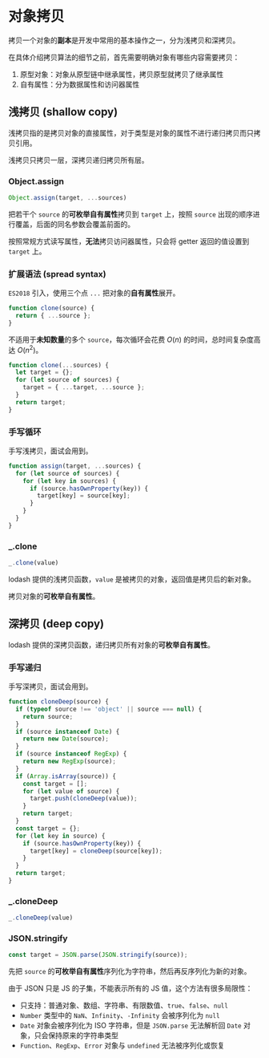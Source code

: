 # 对象拷贝

拷贝一个对象的**副本**是开发中常用的基本操作之一，分为浅拷贝和深拷贝。

在具体介绍拷贝算法的细节之前，首先需要明确对象有哪些内容需要拷贝：
1. 原型对象：对象从原型链中继承属性，拷贝原型就拷贝了继承属性
2. 自有属性：分为数据属性和访问器属性

## 浅拷贝 (shallow copy)

浅拷贝指的是拷贝对象的直接属性，对于类型是对象的属性不进行递归拷贝而只拷贝引用。

浅拷贝只拷贝一层，深拷贝递归拷贝所有层。

### Object.assign

```js
Object.assign(target, ...sources)
```

把若干个 `source` 的**可枚举自有属性**拷贝到 `target` 上，按照 `source` 出现的顺序进行覆盖，后面的同名参数会覆盖前面的。 

按照常规方式读写属性，**无法**拷贝访问器属性，只会将 getter 返回的值设置到 `target` 上。

### 扩展语法 (spread syntax)

`ES2018` 引入，使用三个点 `...` 把对象的**自有属性**展开。

```js
function clone(source) {
  return { ...source };
}
```

不适用于**未知数量**的多个 `source`，每次循环会花费 $O(n)$ 的时间，总时间复杂度高达 $O(n^2)$。

```js
function clone(...sources) {
  let target = {};
  for (let source of sources) {
    target = { ...target, ...source };
  }
  return target;
}
```

### 手写循环

手写浅拷贝，面试会用到。

```js
function assign(target, ...sources) {
  for (let source of sources) {
    for (let key in sources) {
      if (source.hasOwnProperty(key)) {
        target[key] = source[key];
      }
    }
  }
}
```

### _.clone

```js
_.clone(value)
```

lodash 提供的浅拷贝函数，`value` 是被拷贝的对象，返回值是拷贝后的新对象。

拷贝对象的**可枚举自有属性**。

## 深拷贝 (deep copy)

lodash 提供的深拷贝函数，递归拷贝所有对象的**可枚举自有属性**。

### 手写递归

手写深拷贝，面试会用到。

```js
function cloneDeep(source) {
  if (typeof source !== 'object' || source === null) {
    return source;
  }
  if (source instanceof Date) {
    return new Date(source);
  }
  if (source instanceof RegExp) {
    return new RegExp(source);
  }
  if (Array.isArray(source)) {
    const target = [];
    for (let value of source) {
      target.push(cloneDeep(value));
    }
    return target;
  }
  const target = {};
  for (let key in source) {
    if (source.hasOwnProperty(key)) {
      target[key] = cloneDeep(source[key]);
    }
  }
  return target;
}
```

### _.cloneDeep

```js
_.cloneDeep(value)
```

### JSON.stringify

```js
const target = JSON.parse(JSON.stringify(source));
```

先把 `source` 的**可枚举自有属性**序列化为字符串，然后再反序列化为新的对象。

由于 JSON 只是 JS 的子集，不能表示所有的 JS 值，这个方法有很多局限性：
- 只支持：普通对象、数组、字符串、有限数值、`true`、`false`、`null`
- `Number` 类型中的 `NaN`、`Infinity`、`-Infinity` 会被序列化为 `null`
- `Date` 对象会被序列化为 ISO 字符串，但是 `JSON.parse` 无法解析回 `Date` 对象，只会保持原来的字符串类型
- `Function`、`RegExp`、`Error` 对象与 `undefined` 无法被序列化或恢复
